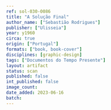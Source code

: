 ```yaml
---
ref: sol-030-0086
title: "A Solução Final"
author_name: ["Sebastião Rodrigues"]
publisher: ["Ulisseia"]
year: y1960
circa: true
origin: ["Portugal"]
formats: ["book, book-cover"]
disciplines: [graphic-design]
tags: ["Documentos do Tempo Presente"]
layout: artifact
status: scan
published: false
int_published: false
image_count:
date_added: 2023-06-16
batch:
---
```

